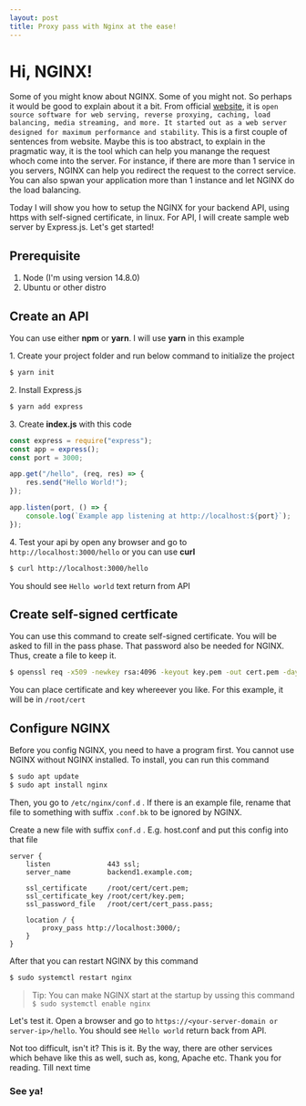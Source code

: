```yaml
---
layout: post
title: Proxy pass with Nginx at the ease!
---
```


# Hi, NGINX!

Some of you might know about NGINX. Some of you might not. So perhaps it would be good to explain about it a bit. From official [website](https://www.nginx.com/resources/glossary/nginx/), it is `open source software for web serving, reverse proxying, caching, load balancing, media streaming, and more. It started out as a web server designed for maximum performance and stability`. This is a first couple of sentences from website. Maybe this is too abstract, to explain in the pragmatic way, it is the tool which can help you manange the request whoch come into the server. For instance, if there are more than 1 service in you servers, NGINX can help you redirect the request to the correct service. You can also spwan your application more than 1 instance and let NGINX do the load balancing.

Today I will show you how to setup the NGINX for your backend API, using https with self-signed certificate, in linux. For API, I will create sample web server by Express.js. Let's get started!

## Prerequisite

1. Node (I'm using version 14.8.0)
2. Ubuntu or other distro

## Create an API

You can use either **npm** or **yarn**. I will use **yarn** in this example

1\. Create your project folder and run below command to initialize the project

```bash
$ yarn init
```

2\. Install Express.js

```bash
$ yarn add express
```

3\. Create **index.js** with this code

```javascript
const express = require("express");
const app = express();
const port = 3000;

app.get("/hello", (req, res) => {
    res.send("Hello World!");
});

app.listen(port, () => {
    console.log(`Example app listening at http://localhost:${port}`);
});
```

4\. Test your api by open any browser and go to `http://localhost:3000/hello` or you can use **curl**

```bash
$ curl http://localhost:3000/hello
```

You should see `Hello world` text return from API

## Create self-signed certficate

You can use this command to create self-signed certificate. You will be asked to fill in the pass phase. That password also be needed for NGINX. Thus, create a file to keep it.

```bash
$ openssl req -x509 -newkey rsa:4096 -keyout key.pem -out cert.pem -days 365
```

You can place certificate and key whereever you like. For this example, it will be in `/root/cert`

## Configure NGINX

Before you config NGINX, you need to have a program first. You cannot use NGINX without NGINX installed. To install, you can run this command

```bash
$ sudo apt update
$ sudo apt install nginx
```

Then, you go to `/etc/nginx/conf.d` . If there is an example file, rename that file to something with suffix `.conf.bk` to be ignored by NGINX.

Create a new file with suffix `conf.d` . E.g. host.conf and put this config into that file

```
server {
    listen              443 ssl;
    server_name         backend1.example.com;

    ssl_certificate     /root/cert/cert.pem;
    ssl_certificate_key /root/cert/key.pem;
    ssl_password_file   /root/cert/cert_pass.pass;

    location / {
        proxy_pass http://localhost:3000/;
    }
}
```

After that you can restart NGINX by this command

```bash
$ sudo systemctl restart nginx
```

> Tip: You can make NGINX start at the startup by ussing this command `$ sudo systemctl enable nginx`

Let's test it. Open a browser and go to `https://<your-server-domain or server-ip>/hello`. You should see `Hello world` return back from API.

Not too difficult, isn't it? This is it. By the way, there are other services which behave like this as well, such as, kong, Apache etc. Thank you for reading. Till next time

### See ya!
